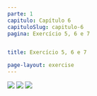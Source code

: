 ```yaml
---
parte: 1
capitulo: Capítulo 6
capituloSlug: capitulo-6
pagina: Exercício 5, 6 e 7


title: Exercício 5, 6 e 7

page-layout: exercise
---
```


<img src="{{site.baseurl}}/assets/graphics/content/6_1_5.png"/>
<img src="{{site.baseurl}}/assets/graphics/content/6_1_6.png"/>
<img src="{{site.baseurl}}/assets/graphics/content/6_1_7.png"/>

